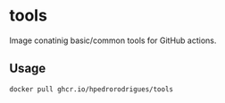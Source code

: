 # tools

Image conatinig basic/common tools for GitHub actions.

## Usage

```bash
docker pull ghcr.io/hpedrorodrigues/tools
```
